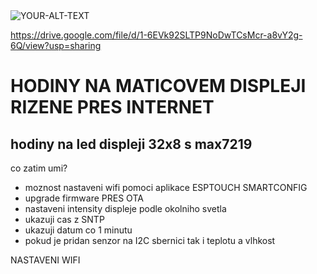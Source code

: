 <picture>
 <source media="(prefers-color-scheme: dark)" srcset="https://drive.google.com/file/d/1-6EVk92SLTP9NoDwTCsMcr-a8vY2g-6Q/view?usp=sharing">
 <img alt="YOUR-ALT-TEXT" src="YOUR-DEFAULT-IMAGE">
</picture>

https://drive.google.com/file/d/1-6EVk92SLTP9NoDwTCsMcr-a8vY2g-6Q/view?usp=sharing

# HODINY NA MATICOVEM DISPLEJI RIZENE PRES INTERNET 
## hodiny na led displeji 32x8 s max7219

co zatim umi?
- moznost nastaveni wifi pomoci aplikace ESPTOUCH SMARTCONFIG
- upgrade firmware PRES OTA
- nastaveni intensity displeje podle okolniho svetla
- ukazuji cas z SNTP
- ukazuji datum co 1 minutu
- pokud je pridan senzor na I2C sbernici tak i teplotu a vlhkost


NASTAVENI WIFI
